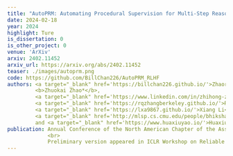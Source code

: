 ```yaml
---
title: "AutoPRM: Automating Procedural Supervision for Multi-Step Reasoning via Controllable Question Decomposition"
date: 2024-02-18
year: 2024
highlight: Ture
is_dissertation: 0
is_other_project: 0
venue: 'ArXiv'
arxiv: 2402.11452
arxiv_url: https://arxiv.org/abs/2402.11452
teaser: ./images/autoprm.png
code: https://github.com/BillChan226/AutoPRM_RLHF
authors: <a target="_blank" href='https://billchan226.github.io/'>Zhaorun Chen*</a>,
         <b>Zhuokai Zhao*</b>,
         <a target="_blank" href='https://www.linkedin.com/in/zhihong-zhu-a40a33217/?originalSubdomain=cn'>Zhihong Zhu*</a>,
         <a target="_blank" href='https://rqzhangberkeley.github.io/'>Ruiqi Zhang</a>,
         <a target="_blank" href='https://lxa9867.github.io/'>Xiang Li</a>,
         <a target="_blank" href='http://mlsp.cs.cmu.edu/people/bhiksha/'>Bhiksha Raj</a>,
         and <a target="_blank" href='https://www.huaxiuyao.io/'>Huaxiu Yao</a>
publication: Annual Conference of the North American Chapter of the Association for Computational Linguistics (<b>NAACL</b>), 2024
             <br>
             Preliminary version appeared in ICLR Workshop on Reliable and Responsible Foundation Models
---
```

